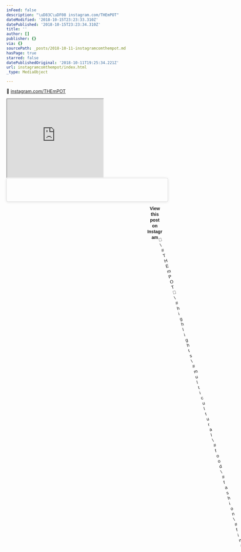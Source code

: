```yaml
---
inFeed: false
description: "\uD83C\uDF08 instagram.com/THEmPOT"
dateModified: '2018-10-15T23:23:33.310Z'
datePublished: '2018-10-15T23:23:34.310Z'
title: ''
author: []
publisher: {}
via: {}
sourcePath: _posts/2018-10-11-instagramcomthempot.md
hasPage: true
starred: false
datePublishedOriginal: '2018-10-11T19:25:34.221Z'
url: instagramcomthempot/index.html
_type: MediaObject

---
```

🌈 [instagram.com/THEmPOT][0]

<iframe src="https://the-grid.github.io/ed-userhtml/?g=eJx1U2FP2zAQ_c6vOE6iSyiNW2BsrEknWqExaWzTxL5smpBru4khsTP70pYB_30OBLaJYcnS3en53runc7o5GMBc5drAKpykoKoUtqqUobldJyGEwWCyAanUS9Ayw5PZ9LwDnAcETlIOhVOLDAui-g1j_--Ck5Oz0w8wuy_C1K5TxiegPZSWS21y6PA-SZKUBbaWtNTmEpwqM_R0VSpfKEUIdFWrDEmtiQnvsaN_jpl54qQF85faeDa3ljw5XjNaaSLlBo-VJDR7u8yGCKzl9sLpmv4mu-BLfl_FOysKMccJsO00eLjNQC-izZU20gYVYn7eeOXi64cou74d38JDlnw-enf86BgVqqot3YkNGonnjlch6eoMx9GiMYK0NVF8veQOfCataNohE-EUJ3VcqjaLsNMX70CZ_cMGNzcQIfY7haUVvG0YJ07VJRcqYi9YvoNbu6_ax8XzfuLYJ17REZHT84ZUhK1FuPPEo_gJ0DuBoXcf2UVQLd_WPA_e9pURVqqvX96H7aitaeco_-jCPrayphj3sVdZmW3t7o_CXf0cOTkVeQiXYlYVs8u1XTfm9NfwU22PvzVJeNizNfls9Hp_b9gzTZWNhr02f7l3eLB3cHg42j3YDzL1AqJ2BrsAv5lhY6RaaKMkxvBoc66o89hPr854_pFXQVoRpsD4-_BHwutaGTkrdCkjH49v4ygeh9UIfydsRsruLZlstKsCAQjP_7Xf1kg0Jg" height="244" style=""></iframe>

<blockquote class="instagram-media" data-instgrm-captioned data-instgrm-permalink="https://www.instagram.com/p/-VKK-\_ufuY/?utm\_source=ig\_embed&amp;utm\_medium=loading" data-instgrm-version="12" style=" background:\#FFF; border:0; border-radius:3px; box-shadow:0 0 1px 0 rgba(0,0,0,0.5),0 1px 10px 0 rgba(0,0,0,0.15); margin: 1px; max-width:540px; min-width:326px; padding:0; width:99.375%; width:-webkit-calc(100% - 2px); width:calc(100% - 2px);"\><div style="padding:16px;"\> <a href="https://www.instagram.com/p/-VKK-\_ufuY/?utm\_source=ig\_embed&amp;utm\_medium=loading" style=" background:\#FFFFFF; line-height:0; padding:0 0; text-align:center; text-decoration:none; width:100%;" target="\_blank"\> <div style=" display: flex; flex-direction: row; align-items: center;"\> <div style="background-color: \#F4F4F4; border-radius: 50%; flex-grow: 0; height: 40px; margin-right: 14px; width: 40px;"\></div\> <div style="display: flex; flex-direction: column; flex-grow: 1; justify-content: center;"\> <div style=" background-color: \#F4F4F4; border-radius: 4px; flex-grow: 0; height: 14px; margin-bottom: 6px; width: 100px;"\></div\> <div style=" background-color: \#F4F4F4; border-radius: 4px; flex-grow: 0; height: 14px; width: 60px;"\></div\></div\></div\><div style="padding: 19% 0;"\></div\><div style="display:block; height:50px; margin:0 auto 12px; width:50px;"\><svg width="50px" height="50px" viewBox="0 0 60 60" version="1.1" xmlns="https://www.w3.org/2000/svg" xmlns:xlink="https://www.w3.org/1999/xlink"\><g stroke="none" stroke-width="1" fill="none" fill-rule="evenodd"\><g transform="translate(-511.000000, -20.000000)" fill="\#000000"\><g\><path d="M556.869,30.41 C554.814,30.41 553.148,32.076 553.148,34.131 C553.148,36.186 554.814,37.852 556.869,37.852 C558.924,37.852 560.59,36.186 560.59,34.131 C560.59,32.076 558.924,30.41 556.869,30.41 M541,60.657 C535.114,60.657 530.342,55.887 530.342,50 C530.342,44.114 535.114,39.342 541,39.342 C546.887,39.342 551.658,44.114 551.658,50 C551.658,55.887 546.887,60.657 541,60.657 M541,33.886 C532.1,33.886 524.886,41.1 524.886,50 C524.886,58.899 532.1,66.113 541,66.113 C549.9,66.113 557.115,58.899 557.115,50 C557.115,41.1 549.9,33.886 541,33.886 M565.378,62.101 C565.244,65.022 564.756,66.606 564.346,67.663 C563.803,69.06 563.154,70.057 562.106,71.106 C561.058,72.155 560.06,72.803 558.662,73.347 C557.607,73.757 556.021,74.244 553.102,74.378 C549.944,74.521 548.997,74.552 541,74.552 C533.003,74.552 532.056,74.521 528.898,74.378 C525.979,74.244 524.393,73.757 523.338,73.347 C521.94,72.803 520.942,72.155 519.894,71.106 C518.846,70.057 518.197,69.06 517.654,67.663 C517.244,66.606 516.755,65.022 516.623,62.101 C516.479,58.943 516.448,57.996 516.448,50 C516.448,42.003 516.479,41.056 516.623,37.899 C516.755,34.978 517.244,33.391 517.654,32.338 C518.197,30.938 518.846,29.942 519.894,28.894 C520.942,27.846 521.94,27.196 523.338,26.654 C524.393,26.244 525.979,25.756 528.898,25.623 C532.057,25.479 533.004,25.448 541,25.448 C548.997,25.448 549.943,25.479 553.102,25.623 C556.021,25.756 557.607,26.244 558.662,26.654 C560.06,27.196 561.058,27.846 562.106,28.894 C563.154,29.942 563.803,30.938 564.346,32.338 C564.756,33.391 565.244,34.978 565.378,37.899 C565.522,41.056 565.552,42.003 565.552,50 C565.552,57.996 565.522,58.943 565.378,62.101 M570.82,37.631 C570.674,34.438 570.167,32.258 569.425,30.349 C568.659,28.377 567.633,26.702 565.965,25.035 C564.297,23.368 562.623,22.342 560.652,21.575 C558.743,20.834 556.562,20.326 553.369,20.18 C550.169,20.033 549.148,20 541,20 C532.853,20 531.831,20.033 528.631,20.18 C525.438,20.326 523.257,20.834 521.349,21.575 C519.376,22.342 517.703,23.368 516.035,25.035 C514.368,26.702 513.342,28.377 512.574,30.349 C511.834,32.258 511.326,34.438 511.181,37.631 C511.035,40.831 511,41.851 511,50 C511,58.147 511.035,59.17 511.181,62.369 C511.326,65.562 511.834,67.743 512.574,69.651 C513.342,71.625 514.368,73.296 516.035,74.965 C517.703,76.634 519.376,77.658 521.349,78.425 C523.257,79.167 525.438,79.673 528.631,79.82 C531.831,79.965 532.853,80.001 541,80.001 C549.148,80.001 550.169,79.965 553.369,79.82 C556.562,79.673 558.743,79.167 560.652,78.425 C562.623,77.658 564.297,76.634 565.965,74.965 C567.633,73.296 568.659,71.625 569.425,69.651 C570.167,67.743 570.674,65.562 570.82,62.369 C570.966,59.17 571,58.147 571,50 C571,41.851 570.966,40.831 570.82,37.631"\></path\></g\></g\></g\></svg\></div\><div style="padding-top: 8px;"\> <div style=" color:\#3897f0; font-family:Arial,sans-serif; font-size:14px; font-style:normal; font-weight:550; line-height:18px;"\> View this post on Instagram</div\></div\><div style="padding: 12.5% 0;"\></div\> <div style="display: flex; flex-direction: row; margin-bottom: 14px; align-items: center;"\><div\> <div style="background-color: \#F4F4F4; border-radius: 50%; height: 12.5px; width: 12.5px; transform: translateX(0px) translateY(7px);"\></div\> <div style="background-color: \#F4F4F4; height: 12.5px; transform: rotate(-45deg) translateX(3px) translateY(1px); width: 12.5px; flex-grow: 0; margin-right: 14px; margin-left: 2px;"\></div\> <div style="background-color: \#F4F4F4; border-radius: 50%; height: 12.5px; width: 12.5px; transform: translateX(9px) translateY(-18px);"\></div\></div\><div style="margin-left: 8px;"\> <div style=" background-color: \#F4F4F4; border-radius: 50%; flex-grow: 0; height: 20px; width: 20px;"\></div\> <div style=" width: 0; height: 0; border-top: 2px solid transparent; border-left: 6px solid \#f4f4f4; border-bottom: 2px solid transparent; transform: translateX(16px) translateY(-4px) rotate(30deg)"\></div\></div\><div style="margin-left: auto;"\> <div style=" width: 0px; border-top: 8px solid \#F4F4F4; border-right: 8px solid transparent; transform: translateY(16px);"\></div\> <div style=" background-color: \#F4F4F4; flex-grow: 0; height: 12px; width: 16px; transform: translateY(-4px);"\></div\> <div style=" width: 0; height: 0; border-top: 8px solid \#F4F4F4; border-left: 8px solid transparent; transform: translateY(-4px) translateX(8px);"\></div\></div\></div\></a\> <p style=" margin:8px 0 0 0; padding:0 4px;"\> <a href="https://www.instagram.com/p/-VKK-\_ufuY/?utm\_source=ig\_embed&amp;utm\_medium=loading" style=" color:\#000; font-family:Arial,sans-serif; font-size:14px; font-style:normal; font-weight:normal; line-height:17px; text-decoration:none; word-wrap:break-word;" target="\_blank"\>🌈\#THEmPOT🌈 \#highlights \#multicultural \#food \#fashion \#finance \#culture \#countries \#familyandfriends \#multiverse \#colors \#red \#orange \#yellow \#green \#blue \#indigo \#violet \#foodie \#world \#arts \#music \#hemp \#topics \#pot \#rainbow \#love \#redsunday \#tmpnow \#🌈❤️💛💚💙💜</a\></p\> <p style=" color:\#c9c8cd; font-family:Arial,sans-serif; font-size:14px; line-height:17px; margin-bottom:0; margin-top:8px; overflow:hidden; padding:8px 0 7px; text-align:center; text-overflow:ellipsis; white-space:nowrap;"\>A post shared by <a href="https://www.instagram.com/thempot/?utm\_source=ig\_embed&amp;utm\_medium=loading" style=" color:\#c9c8cd; font-family:Arial,sans-serif; font-size:14px; font-style:normal; font-weight:normal; line-height:17px;" target="\_blank"\> THEmPOT</a\> (@thempot) on <time style=" font-family:Arial,sans-serif; font-size:14px; line-height:17px;" datetime="2015-11-21T02:46:23+00:00"\>Nov 20, 2015 at 6:46pm PST</time\></p\></div\></blockquote\> <script async src="//www.instagram.com/embed.js"\></script\>

[0]: http://instagram.com/THEmPOT "THEmPOT"